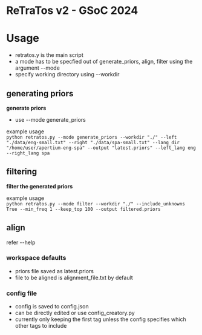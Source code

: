 # ReTraTos v2 - GSoC 2024

# Usage
+ retratos.y is the main script
+ a mode has to be specfied out of generate_priors, align, filter using the argument --mode
+ specify working directory using --workdir

## generating priors
<b> generate priors </b>

- use --mode generate_priors

example usage <br>
```python retratos.py --mode generate_priors --workdir "./" --left "./data/eng-small.txt" --right "./data/spa-small.txt" --lang_dir "/home/user/apertium-eng-spa" --output "latest.priors" --left_lang eng --right_lang spa```

## filtering
<b> filter the generated priors </b>

example usage <br>
```python retratos.py --mode filter --workdir "./" --include_unknowns True --min_freq 1 --keep_top 100 --output filtered.priors```

## align
refer --help

### workspace defaults
- priors file saved as latest.priors
- file to be aligned is alignment_file.txt by default

### config file
- config is saved to config.json
- can be directly edited or use config_creatory.py
- currently only keeping the first tag unless the config specifies which other tags to include